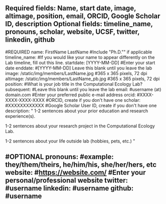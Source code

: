 Required fields:
Name, start date, image, altimage, position, email, ORCID, Google Scholar ID, description
Optional fields:
timeline_name, pronouns, scholar, website, UCSF, twitter, linkedin, github
---
#REQUIRED
name: FirstName LastName #Include "Ph.D."" if applicable
timeline_name: #If you would like your name to appear differently on the Lab timeline, fill out this line.
startdate: [YYYY-MM-DD] #Enter your start date
enddate: #[YYYY-MM-DD] Leave this blank until you leave the lab
image: /static/img/members/LastName.jpg #365 x 365 pixels, 72 dpi
altimage: /static/img/members/LastName_pb.jpg #365 x 365 pixels, 72 dpi
position: #What is your job title in the Computational Ecology Lab?
subsequent: #Leave this blank until you leave the lab
email: #username (at) domain.com #Enter your preferred public e-mail address
orcid: #XXXX-XXXX-XXXX-XXXX #ORCID, create if you don't have one
scholar: #XXXXXXXXXXXX #Google Scholar User ID, create if you don't have one
description: "
1-2 sentences about your prior education and research experience(s).


1-2 sentences about your research project in the Computational Ecology Lab.


1-2 sentences about your life outside lab (hobbies, pets, etc.)
"

#OPTIONAL
pronouns: #example: they/them/theirs, he/him/his, she/her/hers, etc
website: #https://website.com/ #Enter your personal/professional website
twitter: #username
linkedin: #username
github: #username
---
